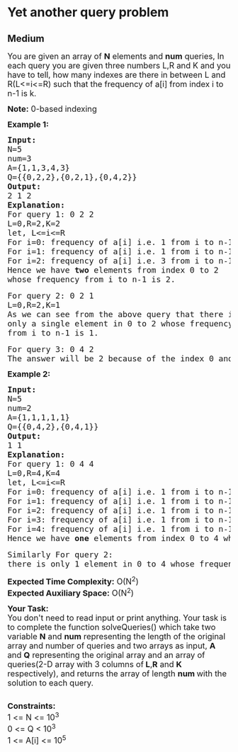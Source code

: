 # Yet another query problem
## Medium
<div class="problems_problem_content__Xm_eO"><p><span style="font-size:18px">You are given an array of <strong>N</strong> elements and <strong>num</strong>&nbsp;queries, In each query you are given three numbers L,R and K and you have to tell, how many indexes are there in between L and R(L&lt;=i&lt;=R) such that the frequency of a[i] from index i to n-1 is k.</span></p>

<p><span style="font-size:18px"><strong>Note:</strong> 0-based indexing</span></p>

<p><strong><span style="font-size:18px">Example 1:</span></strong></p>

<pre><span style="font-size:18px"><strong>Input:</strong>
N=5
num=3
A={1,1,3,4,3}
Q={{0,2,2},{0,2,1},{0,4,2}}</span>
<span style="font-size:18px"><strong>Output:</strong>
2 1 2</span>
<strong><span style="font-size:18px">Explanation:</span></strong>
<span style="font-size:18px">For query 1: 0 2 2
L=0,R=2,K=2
let, L&lt;=i&lt;=R
For i=0: frequency of a[i] i.e. 1 from i to n-1 is 2.
For i=1: frequency of a[i] i.e. 1 from i to n-1 is 1.
For i=2: frequency of a[i] i.e. 3 from i to n-1 is 2.
Hence we have <strong>two</strong> elements from index 0 to 2 
whose frequency from i to n-1 is 2.</span>

<span style="font-size:18px">For query 2: 0 2 1
L=0,R=2,K=1
As we can see from the above query that there is 
only a single element in 0 to 2 whose frequency 
from i to n-1 is 1.</span>

<span style="font-size:18px">For query 3: 0 4 2
The answer will be 2 because of the index 0 and 2.</span></pre>

<p><strong><span style="font-size:18px">Example 2:</span></strong></p>

<pre><span style="font-size:18px"><strong>Input:</strong>
N=5
num=2
A={1,1,1,1,1}
Q={{0,4,2},{0,4,1}}</span>
<span style="font-size:18px"><strong>Output:</strong>
1 1</span> 
<strong><span style="font-size:18px">Explanation:</span></strong> 
<span style="font-size:18px">For query 1: 0 4 4 
L=0,R=4,K=4 
let, L&lt;=i&lt;=R 
For i=0: frequency of a[i] i.e. 1 from i to n-1 is 5. 
For i=1: frequency of a[i] i.e. 1 from i to n-1 is 4. 
For i=2: frequency of a[i] i.e. 1 from i to n-1 is 3.
For i=3: frequency of a[i] i.e. 1 from i to n-1 is <strong>2</strong>.
For i=4: frequency of a[i] i.e. 1 from i to n-1 is 1. 
Hence we have <strong>one</strong> elements from index 0 to 4 whose frequency from i to n-1 is 2.</span> 

<span style="font-size:18px">Similarly For query 2: 
there is only 1 element in 0 to 4 whose frequency from i to n-1 is 1.</span>
</pre>

<p><span style="font-size:18px"><strong>Expected Time Complexity:</strong>&nbsp;O(N<sup>2</sup></span><span style="font-size:18px">)</span><br>
<span style="font-size:18px"><strong>Expected Auxiliary Space:</strong>&nbsp;O(N<sup>2</sup>)</span></p>

<p><span style="font-size:18px"><strong>Your Task:</strong><br>
You don't need to read input or print anything. Your task is to complete the function solveQueries() which take two variable <strong>N</strong> and <strong>num</strong>&nbsp;representing the length of the original array and number of queries and two arrays as input, <strong>A</strong> and <strong>Q</strong> representing the original array and an array of queries(2-D array with 3 columns of<strong> L</strong>,<strong>R</strong> and <strong>K </strong>respectively), and returns the array of length <strong>num&nbsp;</strong>with the solution to each query.</span><br>
&nbsp;</p>

<p><span style="font-size:18px"><strong>Constraints:</strong><br>
1 &lt;= N &lt;= 10<sup>3</sup></span><br>
<span style="font-size:18px">0 &lt;= Q &lt; 10<sup>3</sup></span><br>
<span style="font-size:18px">1 &lt;= A[i] &lt;= 10<sup>5</sup></span></p>

<p><br>
<strong>&nbsp;</strong></p>
</div>